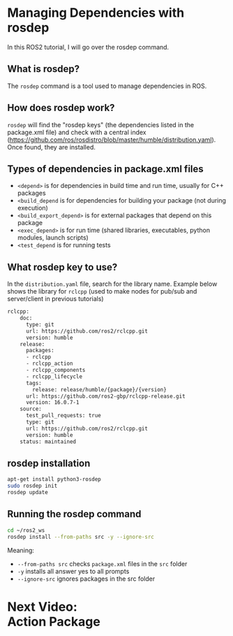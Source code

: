# Managing Dependencies with rosdep 
In this ROS2 tutorial, I will go over the rosdep command. 

## What is rosdep? 
The `rosdep` command is a tool used to manage dependencies in ROS. 

## How does rosdep work? 
`rosdep` will find the "rosdep keys" (the dependencies listed in the package.xml file) and check with a central index (https://github.com/ros/rosdistro/blob/master/humble/distribution.yaml). Once found, they are installed. 

## Types of dependencies in package.xml files 
- `<depend>` is for dependencies in build time and run time, usually for C++ packages 
- `<build_depend` is for dependencies for building your package (not during execution)
- `<build_export_depend>` is for external packages that depend on this package
- `<exec_depend>` is for run time (shared libraries, executables, python modules, launch scripts)
- `<test_depend` is for running tests 

## What rosdep key to use? 
In the `distribution.yaml` file, search for the library name. Example below shows the library for `rclcpp` (used to make nodes for pub/sub and server/client in previous tutorials)

```bash
rclcpp:
    doc:
      type: git
      url: https://github.com/ros2/rclcpp.git
      version: humble
    release:
      packages:
      - rclcpp
      - rclcpp_action
      - rclcpp_components
      - rclcpp_lifecycle
      tags:
        release: release/humble/{package}/{version}
      url: https://github.com/ros2-gbp/rclcpp-release.git
      version: 16.0.7-1
    source:
      test_pull_requests: true
      type: git
      url: https://github.com/ros2/rclcpp.git
      version: humble
    status: maintained
```
## rosdep installation 
```bash
apt-get install python3-rosdep
sudo rosdep init
rosdep update
```

## Running the rosdep command
```bash
cd ~/ros2_ws
rosdep install --from-paths src -y --ignore-src
```
Meaning: 
- `--from-paths src` checks `package.xml` files in the `src` folder 
- `-y` installs all answer yes to all prompts 
- `--ignore-src` ignores packages in the src folder 

# Next Video:<br>Action Package